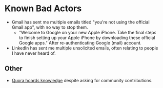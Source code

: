 # Known Bad Actors

* Gmail has sent me multiple emails titled "you're not using the official Gmail app", with no way to stop them.
  * "Welcome to Google on your new Apple iPhone. Take the final steps to finish setting up your Apple iPhone by downloading these official Google apps." After re-authenticating Google \(mail\) account.
* LinkedIn has sent me multiple unsolicited emails, often relating to people I have never heard of.

## Other

* [Quora hoards knowledge](https://waxy.org/2018/12/why-you-should-never-ever-use-quora/) despite asking for community contributions.



